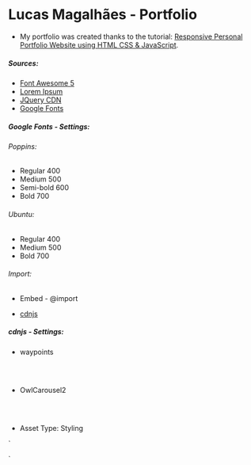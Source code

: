 # Lucas Magalhães - Portfolio

- My portfolio was created thanks to the tutorial: [Responsive Personal Portfolio Website using HTML CSS & JavaScript](https://www.youtube.com/watch?v=tcskp-ncN0I&list=PLeEpiRHdVhbfM6HrlsCO4eZdo7Yrgouel&index=1&t=286s "Responsive Personal Portfolio Website using HTML CSS & JavaScript").

##### Sources:
- [Font Awesome 5](https://www.w3schools.com/icons/fontawesome5_intro.asp "Font Awesome 5")
- [Lorem Ipsum](https://www.lipsum.com/ "Lorem Ipsum")
- [JQuery CDN](http://code.jquery.com/ "JQuery CDN")
- [Google Fonts](https://fonts.google.com/ "Google Fonts")

##### Google Fonts - Settings:

###### Poppins:
- Regular 400
- Medium 500
- Semi-bold 600
- Bold 700

###### Ubuntu:
- Regular 400
- Medium 500
- Bold 700

###### Import:
- Embed - @import

- [cdnjs](https://cdnjs.com/ "cdnjs")

##### cdnjs - Settings:
- waypoints

<pre>
<script 
  src="https://cdnjs.cloudflare.com/ajax/libs/waypoints/4.0.1/jquery.waypoints.min.js">
</script>
</pre>

- OwlCarousel2

<pre>
<script 
  src="https://cdnjs.cloudflare.com/ajax/libs/OwlCarousel2/2.3.4/owl.carousel.min.js">
</script>
</pre>

- Asset Type: Styling

`
<link 
rel="stylesheet" href="https://cdnjs.cloudflare.com/ajax/libs/OwlCarousel2/2.3.4/assets/owl.carousel.min.css"
/>
`
